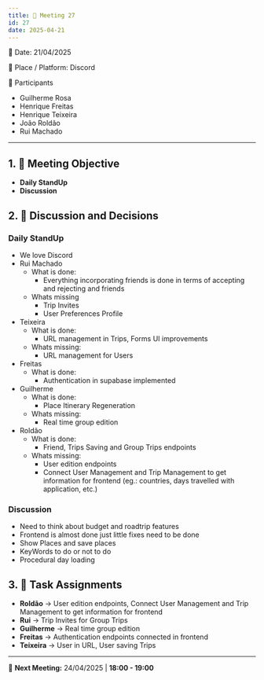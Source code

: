 ```yaml
---
title: 📝 Meeting 27
id: 27
date: 2025-04-21
---
```


📅 Date: 21/04/2025  

📍 Place / Platform: Discord

👥 Participants  

- Guilherme Rosa  
- Henrique Freitas  
- Henrique Teixeira  
- João Roldão  
- Rui Machado  

---

## 1. 🎯 Meeting Objective  
- **Daily StandUp**
- **Discussion**

## 2. 💬 Discussion and Decisions 
### Daily StandUp
- We love Discord
- Rui Machado
    - What is done:
        - Everything incorporating friends is done in terms of accepting and rejecting and friends
    - Whats missing
        - Trip Invites
        - User Preferences Profile
- Teixeira
    - What is done:
        - URL management in Trips, Forms UI improvements
    - Whats missing:
        - URL management for Users
- Freitas
    - What is done:
        - Authentication in supabase implemented
- Guilherme
    - What is done:
        - Place Itinerary Regeneration
    - Whats missing:
        - Real time group edition
- Roldão
    - What is done:
        - Friend, Trips Saving and Group Trips endpoints
    - Whats missing:
        - User edition endpoints
        - Connect User Management and Trip Management to get information for frontend (eg.: countries, days travelled with application, etc.)

### Discussion
- Need to think about budget and roadtrip features
- Frontend is almost done just little fixes need to be done
- Show Places and save places
- KeyWords to do or not to do
- Procedural day loading

## 3. 📝 Task Assignments  
- **Roldão** → User edition endpoints, Connect User Management and Trip Management to get information for frontend
- **Rui** → Trip Invites for Group Trips
- **Guilherme** → Real time group edition
- **Freitas** → Authentication endpoints connected in frontend
- **Teixeira** → User in URL, User saving Trips

---

📅 **Next Meeting:** 24/04/2025 | **18:00 - 19:00**  
